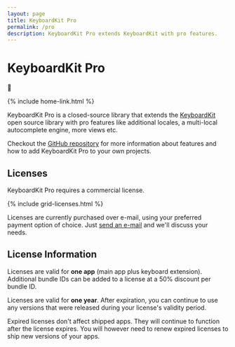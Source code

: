 ```yaml
---
layout: page
title: KeyboardKit Pro
permalink: /pro
description: KeyboardKit Pro extends KeyboardKit with pro features.
---
```


<div class="centered hero">
    <h1>KeyboardKit Pro</h1>
    <div class="emoji-h1">👑</div>
</div>

{% include home-link.html %}

KeyboardKit Pro is a closed-source library that extends the [KeyboardKit](/open-source) open source library with pro features like additional locales, a multi-local autocomplete engine, more views etc.

Checkout the [GitHub repository]({{site.github_repo_pro}}) for more information about features and how to add KeyboardKit Pro to your own projects.


## Licenses

KeyboardKit Pro requires a commercial license.

{% include grid-licenses.html %}

Licenses are currently purchased over e-mail, using your preferred payment option of choice. Just [send an e-mail](mailto:{{site.email}}) and we'll discuss your needs.


## License Information

Licenses are valid for **one app** (main app plus keyboard extension). Additional bundle IDs can be added to a license at a 50% discount per bundle ID.

Licenses are valid for **one year**. After expiration, you can continue to use any versions that were released during your license's validity period.

Expired licenses don't affect shipped apps. They will continue to function after the license expires. You will however need to renew expired licenses to ship new versions of your apps.